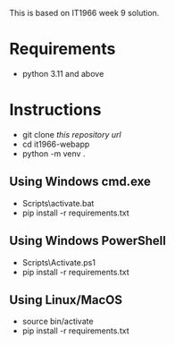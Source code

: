 This is based on IT1966 week 9 solution.

# Requirements
- python 3.11 and above

# Instructions
- git clone _this repository url_
- cd it1966-webapp
- python -m venv .

## Using Windows cmd.exe
- Scripts\activate.bat
- pip install -r requirements.txt

## Using Windows PowerShell
- Scripts\Activate.ps1
- pip install -r requirements.txt

## Using Linux/MacOS
- source bin/activate
- pip install -r requirements.txt


